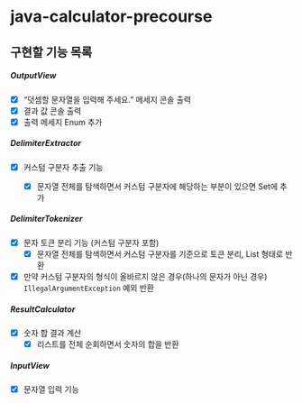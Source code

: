 # java-calculator-precourse



## 구현할 기능 목록

##### OutputView
- [X] “덧셈할 문자열을 입력해 주세요.” 메세지 콘솔 출력
- [X] 결과 값 콘솔 출력
- [X] 출력 메세지 Enum 추가

##### DelimiterExtractor
- [X] 커스텀 구분자 추출 기능
    - [X] 문자열 전체를 탐색하면서 커스텀 구분자에 해당하는 부분이 있으면 Set에 추가
    

##### DelimiterTokenizer
- [X] 문자 토큰 분리 기능 (커스텀 구분자 포함)
    - [X] 문자열 전체를 탐색하면서 커스텀 구분자를 기준으로 토큰 분리, List<Integer> 형태로 반환
- [X] 만약 커스텀 구분자의 형식이 올바르지 않은 경우(하나의 문자가 아닌 경우) `IllegalArgumentException` 예외 반환

##### ResultCalculator
- [X] 숫자 합 결과 계산
    - [X] 리스트를 전체 순회하면서 숫자의 합을 반환

##### InputView
- [X] 문자열 입력 기능

